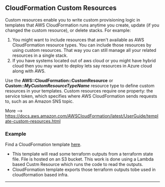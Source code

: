 ## CloudFormation Custom Resources

Custom resources enable you to write custom provisioning logic in templates that AWS CloudFormation runs anytime you create, update (if you changed the custom resource), or delete stacks.
For example:
1. You might want to include resources that aren't available as AWS CloudFormation resource types. You can include those resources by using custom resources. That way you can still manage all your related resources in a single stack.
2. If you have systems located out of aws cloud or you might have hybrid cloud then you may want
to deploy lets say resources in Azure cloud along with AWS.

Use the **AWS::CloudFormation::CustomResource** or **Custom::**_**MyCustomResourceTypeName**_ resource type to define custom resources in your templates. Custom resources require one property: the service token, which specifies where AWS CloudFormation sends requests to, such as an Amazon SNS topic.

More --> https://docs.aws.amazon.com/AWSCloudFormation/latest/UserGuide/template-custom-resources.html

### Example
Find a CloudFormation template [here](https://github.com/afraz-khan/aws/blob/main/Sample-Templates/cross-site-cloudformation.yml). 
- This template will read some terraform outputs from a terraform state file. File is hosted on an S3 bucket. This work is done using a Lambda based Custm Resource which runs the code to read the outputs. 
- CloudFormation template exports those terraform outputs tobe used in cloudformation based infra.
---